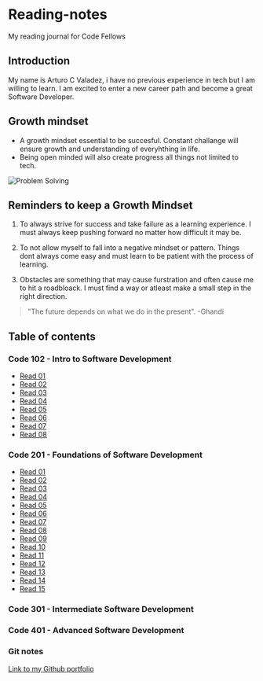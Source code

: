 # Reading-notes

My reading journal for Code Fellows

## Introduction

My name is Arturo C Valadez, i have no previous experience in tech but I am willing to learn. I am excited to enter a new career path and become a great Software Developer.

## Growth mindset

- A growth mindset essential to be succesful. Constant challange will ensure growth and understanding of everyhthing in life.
- Being open minded will also create progress all things not limited to tech.

![Problem Solving](https://images.unsplash.com/photo-1612933510543-5b442296703b?ixlib=rb-4.0.3&ixid=MnwxMjA3fDB8MHxwaG90by1wYWdlfHx8fGVufDB8fHx8&auto=format&fit=crop&w=764&q=80)

## Reminders to keep a Growth Mindset

1. To always strive for success and take failure as a learning experience. I must always keep pushing forward no matter how difficult it may be.

2. To not allow myself to fall into a negative mindset or pattern. Things dont always come easy and must learn to be patient with the process of learning.

3. Obstacles are something that may cause furstration and often cause me to hit a roadbloack. I must find a way or atleast make a small step in the right direction.

> "The future depends on what we do in the present".
> -Ghandi

## Table of contents

### Code 102 - Intro to Software Development


- [Read 01](102/Class1notes.md)
- [Read 02](102/Class2notes.md)
- [Read 03](102/Class3notes.md)
- [Read 04](102/Class4notes.md)
- [Read 05](102/Class5notes.md)
- [Read 06](102/Class6notes.md)
- [Read 07](102/Class7notes.md)
- [Read 08](102/Class8notes.md)

### Code 201 - Foundations of Software Development

- [Read 01](class-01.md)
- [Read 02](class-02.md)
- [Read 03](class-03.md)
- [Read 04](class-04.md)
- [Read 05](class-05.md)
- [Read 06](class-06.md)
- [Read 07](class-07.md)
- [Read 08](class-08.md)
- [Read 09](class-09.md)
- [Read 10](class-10.md)
- [Read 11](class-11.md)
- [Read 12](class-12.md)
- [Read 13](class-13.md)
- [Read 14](class-14.md)
- [Read 15](class-15.md)

### Code 301 - Intermediate Software Development
 
### Code 401 - Advanced Software Development

### Git notes

[Link to my Github portfolio](https://github.com/arturovaladez1)